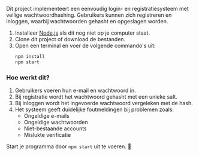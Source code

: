 <!-- # Login- en Registratiesysteem in Node.js -->

Dit project implementeert een eenvoudig login- en registratiesysteem met veilige wachtwoordhashing. Gebruikers kunnen zich registreren en inloggen, waarbij wachtwoorden gehasht en opgeslagen worden.

 <!-- Installatie -->

1. Installeer [Node.js](https://nodejs.org) als dit nog niet op je computer staat.
2. Clone dit project of download de bestanden.
3. Open een terminal en voer de volgende commando's uit:
   ```bash
   npm install
   npm start
   ```

<!-- (uitbreiding) -->

### **Hoe werkt dit?**

1. Gebruikers voeren hun e-mail en wachtwoord in.
2. Bij registratie wordt het wachtwoord gehasht met een unieke salt.
3. Bij inloggen wordt het ingevoerde wachtwoord vergeleken met de hash.
4. Het systeem geeft duidelijke foutmeldingen bij problemen zoals:
   - Ongeldige e-mails
   - Ongeldige wachtwoorden
   - Niet-bestaande accounts
   - Mislukte verificatie

Start je programma door `npm start` uit te voeren. 🚀
